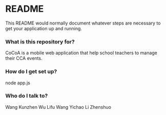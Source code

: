 # README #

This README would normally document whatever steps are necessary to get your application up and running.

### What is this repository for? ###

CoCoA is a mobile web application that help school teachers to manage their CCA events.

### How do I get set up? ###
node app.js

### Who do I talk to? ###
Wang Kunzhen
Wu Lifu
Wang Yichao
Li Zhenshuo
